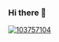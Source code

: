 ### Hi there 👋

<!--
**yiyi079/yiyi079** is a ✨ _special_ ✨ repository because its `README.md` (this file) appears on your GitHub profile.

Here are some ideas to get you started:

- 🔭 I’m currently working on ...
- 🌱 I’m currently learning ...
- 👯 I’m looking to collaborate on ...
- 🤔 I’m looking for help with ...
- 💬 Ask me about ...
- 📫 How to reach me: ...
- 😄 Pronouns: ...
- ⚡ Fun fact: ...
-->
[![103757104](/yiyi079/yiyi079/raw/master/103757104_p0.jpg)](https://www.pixiv.net/artworks/103757104)
